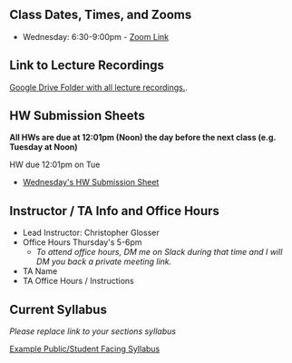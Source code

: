 ## Class Dates, Times, and Zooms
* Wednesday: 6:30-9:00pm - [Zoom Link](https://www.google.com/url?q=https://us02web.zoom.us/j/81988126754?pwd%3D6l3NNBocCM8AlJsXkAfrkcqaYsl9oi.1&sa=D&source=calendar&usd=2&usg=AOvVaw03XovHNCkHlLiGhi9DrwpD)

## Link to Lecture Recordings
[Google Drive Folder with all lecture recordings.](https://drive.google.com/drive/folders/1A1PSyxfiUHVQgQcM6fPGEr6nOW4eNiOB).

## HW Submission Sheets
__All HWs are due at 12:01pm (Noon) the day before the next class (e.g. Tuesday at Noon)__

HW due 12:01pm on Tue
* [Wednesday's HW Submission Sheet](https://docs.google.com/spreadsheets/d/1h3TcC5mDSPhOuRIHJnq5qr-MHsEXfVdDxgx9s1YHWRM)

## Instructor / TA Info and Office Hours
* Lead Instructor: Christopher Glosser
* Office Hours Thursday's 5-6pm 
    * *To attend office hours, DM me on Slack during that time and I will DM you back a private meeting link.*
* TA Name
* TA Office Hours / Instructions

## Current Syllabus 
*Please replace link to your sections syllabus* 

[Example Public/Student Facing Syllabus](https://docs.google.com/document/d/1ZXt8FMhaiqYYmGvcDNUjBjojSmlxxQvEfx2O6vtz7hg)
